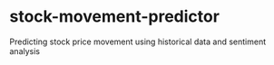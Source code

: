 # stock-movement-predictor
Predicting stock price movement using historical data and sentiment analysis
